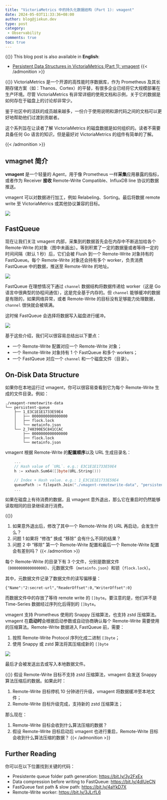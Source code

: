 ```yaml
---
title: "VictoriaMetrics 中的持久化数据结构 (Part 1): vmagent"
date: 2024-05-03T11:33:36+08:00
author: blog@jiekun.dev
type: post
category: 
 - Observability
comments: true
toc: true
---
```


{{<admonition type=note title="Medium">}}
This blog post is also available in **English**: 
- [Persistent Data Structures in VictoriaMetrics (Part 1): vmagent](https://medium.com/@jiekun/persistent-data-structures-in-victoriametrics-part-1-vmagent-2e9c7681a6f0)
{{< /admonition >}}

{{<admonition type=info title="Series Introduction">}}
VictoriaMetrics 是一个开源的高性能时序数据库，作为 Prometheus 及其长期存储方案（如：Thanos、Cortex）的平替，有很多企业已经将它大规模部署在生产环境。尽管 VictoriaMetrics 有非常详细的使用文档和示例，关于它的数据是如何存在于磁盘上的讨论却非常少。

鉴于社区中的活跃的成员越来越多，一份介于使用说明和源代码之间的文档可以更好地帮助他们过渡到贡献者。

这个系列旨在让读者了解 VictoriaMetrics 的磁盘数据是如何组织的。读者不需要具备任何 Go 语言的知识，但是最好对 VictoriaMetrics 的组件有简单的了解。

{{< /admonition >}}

## vmagnet 简介
**vmagent** 是一个轻量的 Agent，用于像 Prometheus 一样**采集**应用暴露的指标，或者作为 Receiver **接收** Remote-Write Compatible、InfluxDB line 协议的数据推送。

vmagent 可以对数据进行加工，例如 Relabeling、Sorting。最后将数据 remote write 至 VictoriaMetrics 或其他协议兼容的目标。

![](../202405-vm-series/vmagent.png)

## FastQueue
现在让我们关注 vmagent 内部，采集到的数据首先会在内存中不断追加给各个 Remote-Write 的对象（图中未画出）。等到积累了一定的数据量或者等待一定的时间间隔（默认 1 秒）后，它们会被 Flush 到一个 Remote-Write 对象持有的 FastQueue。每个 Remote-Write 对象还会持有多个 worker，负责消费 FastQueue 中的数据，推送至 Remote-Write 的地址。

![](../202405-vm-series/fast_queue.png)

FastQueue 在理想情况下通过 `channel` 数据结构将数据传递给 worker（这是 Go 语言中很典型的协程间通信），这是完全基于内存的。但 `channel` 能够缓冲的数据是有限的，如果网络异常，或者 Remote-Write 的目标没有足够能力处理数据，`channel` 很快就会被填满。

这时候 FastQueue 会选择将数据写入磁盘进行缓冲。

![](../202405-vm-series/fast_queue_2.png)

基于这些介绍，我们可以很容易总结出以下要点：
- 一个 Remote-Write 配置对应一个 Remote-Write 对象；
- 一个 Remote-Write 对象持有 1 个 FastQueue 和多个 workers；
- 一个 FastQueue 对应一个 `channel` 和一个磁盘文件（目录）。

## On-Disk Data Structure
如果你在本地运行过 vmagent，你可以很容易查看到它为每个 Remote-Write 生成的文件目录。例如：
```
./vmagent-remotewrite-data
└── persistent-queue
    ├── 1_E3C1E1E1733E59E4
    │   ├── 0000000000000000
    │   ├── flock.lock
    │   └── metainfo.json
    └── 2_740390E5C841CCAC
        ├── 0000000000000000
        ├── flock.lock
        └── metainfo.json
```

vmagent 根据 Remote-Write 的**配置顺序**以及 URL 生成目录名：
```go
	...
	// Hash value of `URL`. e.g.: E3C1E1E1733E59E4
	h := xxhash.Sum64([]byte(URL.String()))

	// Index + Hash value. e.g.: 1_E3C1E1E1733E59E4
	queuePath := filepath.Join("./vmagent-remotewrite-data", "persistent-queue", fmt.Sprintf("%d_%016X", argIdx+1, h))
	...
```

如果在磁盘上有待消费的数据，且 vmagent 意外退出，那么它在重启时仍然能够读取相同的目录继续进行消费。

{{<admonition type=danger title="思考题 1">}}
1. 如果意外退出后，修改了其中一个 Remote-Write 的 URL 再启动，会发生什么？
2. 问题 1 如果将 “修改” 换成 “移除” 会有什么不同的结果？
3. 问题 2 中 “移除” 第一个 Remote-Write 配置和最后一个 Remote-Write 配置会有差别吗？
{{< /admonition >}}

每个 Remote-Write 的目录下有 3 个文件，分别是数据文件（`0000000000000000`）、元数据文件（`metainfo.json`）和锁（`flock.lock`）。

其中，元数据文件记录了数据文件的读写偏移量：
```
{"Name":"2:secret-url","ReaderOffset":0,"WriterOffset":0}
```

而数据文件中的存放了等待 remote write 的 `[]byte`。要注意的是，他们并不是 Time-Series 数据经过序列化后得到的 `[]byte`。

vmagent 支持 Prometheus 使用的 Snappy 压缩算法，也支持 zstd 压缩算法。vmagent 在**启动时**会根据启动参数或自动协商确认每个 Remote-Write 需要使用的压缩算法。Remote-Write 数据进入 FastQueue 前，需要：
1. 按照 Remote-Write Protocol 序列化成二进制 `[]byte`；
2. 使用 Snappy 或 zstd 算法将其压缩成新的 `[]byte`

![](../202405-vm-series/data_compression.png)

最后才会被发送出去或写入本地数据文件。

{{<admonition type=danger title="思考题 2">}}
假设 Remote-Write 目标不支持 zstd 压缩算法，vmagent 会发送 Snappy 算法压缩后的数据。如果此时：
1. Remote-Write 目标停机 10 分钟进行升级，vmagent 将数据缓冲至本地文件；
2. Remote-Write 目标升级完成，支持新的 zstd 压缩算法；

那么现在：
1. Remote-Write 目标会收到什么算法压缩的数据？
2. 假设 Remote-Write 目标启动后 vmagent 也进行重启，Remote-Write 目标会收到什么算法压缩的数据？
{{< /admonition >}}

## Further Reading
你可以在以下位置找到关键的代码：
- Presistente queue folder path generation: https://bit.ly/3y2FxEx
- Data compression before writing to FastQueue: https://bit.ly/4dlUeCN
- FastQueue fast path & slow path: https://bit.ly/4aYkD7X
- Remote-Write worker: https://bit.ly/3JLrfL6
